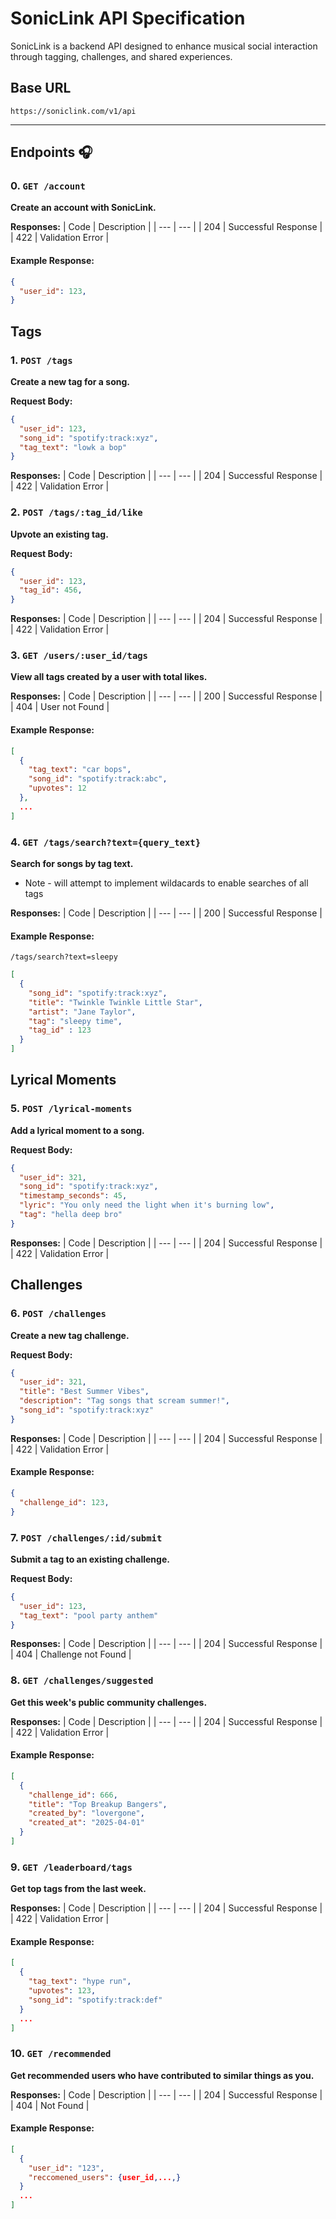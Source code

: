 # SonicLink API Specification

SonicLink is a backend API designed to enhance musical social interaction through tagging, challenges, and shared experiences.

## Base URL

`https://soniclink.com/v1/api`

---

## Endpoints 🎧

### 0. `GET /account`
**Create an account with SonicLink.**

**Responses:**
| Code | Description |
| --- | --- |
| 204 | Successful Response |
| 422 | Validation Error |

#### Example Response:

```json
{
  "user_id": 123,
}
```

## Tags

### 1. `POST /tags`
**Create a new tag for a song.**

**Request Body:**
```json
{
  "user_id": 123,
  "song_id": "spotify:track:xyz",
  "tag_text": "lowk a bop"
}
```

**Responses:**
| Code | Description |
| --- | --- |
| 204 | Successful Response |
| 422 | Validation Error |

### 2. `POST /tags/:tag_id/like`
**Upvote an existing tag.**

**Request Body:**
```json
{
  "user_id": 123,
  "tag_id": 456,
}
```

**Responses:**
| Code | Description |
| --- | --- |
| 204 | Successful Response |
| 422 | Validation Error |

### 3. `GET /users/:user_id/tags`
**View all tags created by a user with total likes.**

**Responses:**
| Code | Description |
| --- | --- |
| 200 | Successful Response |     
| 404 | User not Found |

#### Example Response:

```json
[
  {
    "tag_text": "car bops",
    "song_id": "spotify:track:abc",
    "upvotes": 12
  },
  ...
]
```

### 4. `GET /tags/search?text={query_text}`
**Search for songs by tag text.**

* Note - will attempt to implement wildacards to enable searches of all tags

**Responses:**
| Code | Description |
| --- | --- |
| 200 | Successful Response |     

#### Example Response:

`/tags/search?text=sleepy`

```json
[
  {
    "song_id": "spotify:track:xyz",
    "title": "Twinkle Twinkle Little Star",
    "artist": "Jane Taylor",
    "tag": "sleepy time",
    "tag_id" : 123
  }
]
```
## Lyrical Moments

### 5. `POST /lyrical-moments`
**Add a lyrical moment to a song.**

**Request Body:**
```json
{
  "user_id": 321,
  "song_id": "spotify:track:xyz",
  "timestamp_seconds": 45,
  "lyric": "You only need the light when it's burning low",
  "tag": "hella deep bro"
}
```

**Responses:**
| Code | Description |
| --- | --- |
| 204 | Successful Response |
| 422 | Validation Error |

## Challenges

### 6. `POST /challenges`
**Create a new tag challenge.**

**Request Body:**
```json
{
  "user_id": 321,
  "title": "Best Summer Vibes",
  "description": "Tag songs that scream summer!",
  "song_id": "spotify:track:xyz"
}
```

**Responses:**
| Code | Description |
| --- | --- |
| 204 | Successful Response |
| 422 | Validation Error |

#### Example Response:

```json
{
  "challenge_id": 123,
}
```

### 7. `POST /challenges/:id/submit`
**Submit a tag to an existing challenge.**

**Request Body:**
```json
{
  "user_id": 123,
  "tag_text": "pool party anthem"
}
```

**Responses:**
| Code | Description |
| --- | --- |
| 204 | Successful Response |
| 404 | Challenge not Found |

### 8. `GET /challenges/suggested`
**Get this week's public community challenges.**

**Responses:**
| Code | Description |
| --- | --- |
| 204 | Successful Response |
| 422 | Validation Error |

#### Example Response:

```json
[
  {
    "challenge_id": 666,
    "title": "Top Breakup Bangers",
    "created_by": "lovergone",
    "created_at": "2025-04-01"
  }
]
```

### 9. `GET /leaderboard/tags`
**Get top tags from the last week.**

**Responses:**
| Code | Description |
| --- | --- |
| 204 | Successful Response |
| 422 | Validation Error |

#### Example Response:

```json
[
  {
    "tag_text": "hype run",
    "upvotes": 123,
    "song_id": "spotify:track:def"
  }
  ...
]
```
### 10. `GET /recommended`
**Get recommended users who have contributed to similar things as you.**

**Responses:**
| Code | Description |
| --- | --- |
| 204 | Successful Response |
| 404 | Not Found |

#### Example Response:

```json
[
  {
    "user_id": "123",
    "reccomened_users": {user_id,...,}
  }
  ...
]



